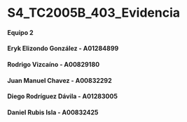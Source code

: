 # S4_TC2005B_403_Evidencia
#### Equipo 2 
#### Eryk Elizondo González - A01284899
#### Rodrigo Vizcaíno - A00829180
#### Juan Manuel Chavez - A00832292
#### Diego Rodríguez Dávila - A01283005
#### Daniel Rubis Isla - A00832425
